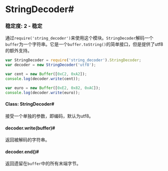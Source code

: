 # StringDecoder#


### 稳定度: 2 - 稳定

通过`require('string_decoder')`来使用这个模块。`StringDecoder`解码一个`buffer`为一个字符串。它是一个`buffer.toString()`的简单接口，但是提供了utf8的额外支持。

```js
var StringDecoder = require('string_decoder').StringDecoder;
var decoder = new StringDecoder('utf8');

var cent = new Buffer([0xC2, 0xA2]);
console.log(decoder.write(cent));

var euro = new Buffer([0xE2, 0x82, 0xAC]);
console.log(decoder.write(euro));
```

#### Class: StringDecoder#

接受一个单独的参数，即编码，默认为utf8。

#### decoder.write(buffer)#

返回被解码的字符串。

#### decoder.end()#

返回遗留在`buffer`中的所有末端字节。
